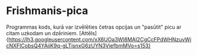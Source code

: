 # Frishmanis-pica

Programmas kods, kurā var izvēlēties četras opcijas un "pasūtit" picu ar citam uzkodam un dzēriniem.
[Attēls]{https://lh3.googleusercontent.com/xX6UOa3Wl8MAI2CgCcFPdWHNzuvWjcNXFICobsQ4YAjiK9q-gLTisnxG6zUYN3ViefbmMVo=s153}
